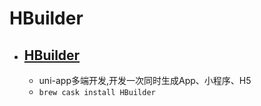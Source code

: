 # HBuilder
- [HBuilder](https://www.dcloud.io/)
  - 
  - uni-app多端开发,开发一次同时生成App、小程序、H5
  - `brew cask install HBuilder`
